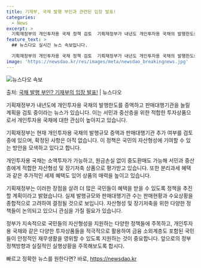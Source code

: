 ```yaml
---
title: 기재부, 국채 발행 부인과 관련된 입장 발표!
categories:
  - News
excerpt: >
  기획재정부의 개인투자용 국채 정책 검토  기획재정부가 내년도 개인투자용 국채의 발행한도를 증액하고 판매대행기…
feature_text: >
  ## 뉴스다오 실시간 뉴스 속보입니다.

  기획재정부의 개인투자용 국채 정책 검토  기획재정부가 내년도 개인투자용 국채의 발행한도를 증액하고 판매대행기…
image: 'https://newsdao.kr/res/images/meta/newsdao_breakingnews.jpg'
---
```


![뉴스다오 속보](https://newsdao.kr/res/images/meta/newsdao_breakingnews.jpg)

<p>출처: <a href="https://newsdao.kr/4209" rel="dofollow">국채 발행 부인? 기재부의 입장 발표!</a> | 뉴스다오</p>

기획재정부가 내년도에 개인투자용 국채의 발행한도를 증액하고 판매대행기관을 늘릴 계획을 검토 중이라는 뉴스가 있습니다. 이는 서민과 중산층을 위한 적합한 투자상품으로서 개인투자용 국채에 대한 관심이 높아지고 있습니다.

기획재정부는 현재 개인투자용 국채의 발행규모 증액과 판매대행기관 추가 여부를 검토 중에 있으며, 확정된 사항은 아직 없습니다. 이 정책은 국민의 자산형성에 기여할 수 있는 방안을 모색하고 있다고 합니다.

개인투자용 국채는 소액투자가 가능하고, 원금손실 없이 중도환매도 가능해 서민과 중산층에게 적합한 자산형성 및 장기저축 상품으로 평가받고 있습니다. 또한 분리과세 혜택과 같은 추가적인 세제 혜택도 있어 상품의 매력을 높이고 있습니다.

기획재정부는 이러한 장점을 살려 더 많은 국민들이 혜택을 받을 수 있도록 정책을 추진할 계획이라고 밝혔습니다. 실제 발행규모와 판매대행기관 수는 판매현황과 수요상황을 종합적으로 고려하여 결정될 것으로 보입니다. 자산형성 및 장기저축을 위한 다양한 정책들이 논의되고 있으니 관심을 가질 필요가 있습니다.

정부가 지속적으로 국민들의 자산형성을 지원하는 다양한 정책들에 주목하고, 개인투자용 국채와 같은 다양한 투자상품들을 적극적으로 활용하여 금융 소외계층도 포함된 국민들이 안정적인 재무생활을 영위할 수 있도록 지원하는 것이 중요합니다. 앞으로의 정부 정책방향과 실질적인 실행상황을 주목해보도록 합시다. 

빠르고 정확한 뉴스를 원한다면? 바로, <a href="https://newsdao.kr" rel="dofollow">https://newsdao.kr</a>


